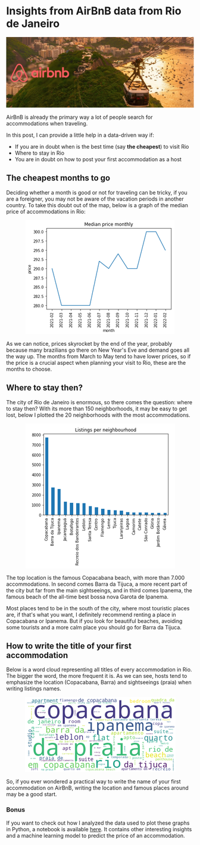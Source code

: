 # Insights from AirBnB data from Rio de Janeiro

<p align="center">
  <img src="https://raw.githubusercontent.com/aianshay/aianshay.github.io/master/_posts/images/airbnb_rio.jpg">
</p>


AirBnB is already the primary way a lot of people search for accommodations when traveling.  

In this post, I can provide a little help in a data-driven way if:

- If you are in doubt when is the best time (say **the cheapest**) to visit Rio
- Where to stay in Rio
- You are in doubt on how to post your first accommodation as a host

## The cheapest months to go 

Deciding whether a month is good or not for traveling can be tricky, if you are a foreigner, you may not be aware of the vacation periods in another country. To take this doubt out of the map, below is a graph of the median price of accommodations in Rio:

<p align="center">
  <img src="https://raw.githubusercontent.com/aianshay/aianshay.github.io/master/_posts/images/price.png">
</p>

As we can notice, prices skyrocket by the end of the year, probably because many brazilians go there on New Year's Eve and demand goes all the way up. The months from March to May tend to have lower prices, so if the price is a crucial aspect when planning your visit to Rio, these are the months to choose. 

## Where to stay then?

The city of Rio de Janeiro is enormous, so there comes the question: where to stay then? With its more than 150 neighborhoods, it may be easy to get lost, below I plotted the 20 neighborhoods with the most accommodations.

<p align="center">
  <img src="https://raw.githubusercontent.com/aianshay/aianshay.github.io/master/_posts/images/neighbourhood.png">
</p>

The top location is the famous Copacabana beach, with more than 7.000 accommodations. In second comes Barra da Tijuca, a more recent part of the city but far from the main sightseeings, and in third comes Ipanema, the famous beach of the all-time best bossa nova Garota de Ipanema.

Most places tend to be in the south of the city, where most touristic places are, if that's what you want, I definitely recommend renting a place in Copacabana or Ipanema. But if you look for beautiful beaches, avoiding some tourists and a more calm place you should go for Barra da Tijuca. 

## How to write the title of your first accommodation

Below is a word cloud representing all titles of every accommodation in Rio. The bigger the word, the more frequent it is. As we can see, hosts tend to emphasize the location (Copacabana, Barra) and sightseeings (praia) when writing listings names.

<p align="center">
  <img src="https://raw.githubusercontent.com/aianshay/aianshay.github.io/master/_posts/images/cloud.png">
</p>

So, if you ever wondered a practical way to write the name of your first accommodation on AirBnB, writing the location and famous places around may be a good start.

### Bonus

If you want to check out how I analyzed the data used to plot these graphs in Python, a notebook is available [here](https://github.com/aianshay/data-science-nanodegree/tree/main/data-science-post). It contains other interesting insights and a machine learning model to predict the price of an accommodation. 
